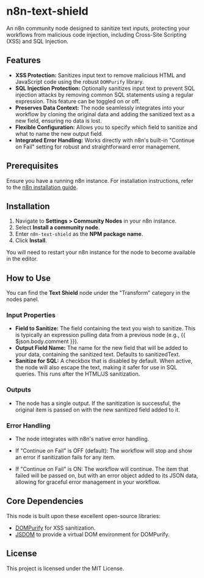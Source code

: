 # n8n-text-shield

An n8n community node designed to sanitize text inputs, protecting your workflows from malicious code injection, including Cross-Site Scripting (XSS) and SQL Injection.

## Features

- **XSS Protection:** Sanitizes input text to remove malicious HTML and JavaScript code using the robust `DOMPurify` library.
- **SQL Injection Protection:** Optionally sanitizes input text to prevent SQL injection attacks by removing common SQL statements using a regular expression. This feature can be toggled on or off.
- **Preserves Data Context:** The node seamlessly integrates into your workflow by cloning the original data and adding the sanitized text as a new field, ensuring no data is lost.
- **Flexible Configuration:** Allows you to specify which field to sanitize and what to name the new output field.
- **Integrated Error Handling:** Works directly with n8n's built-in "Continue on Fail" setting for robust and straightforward error management.

## Prerequisites

Ensure you have a running n8n instance. For installation instructions, refer to the [n8n installation guide](https://docs.n8n.io/hosting/installation/).

## Installation

1.  Navigate to **Settings > Community Nodes** in your n8n instance.
2.  Select **Install a community node**.
3.  Enter `n8n-text-shield` as the **NPM package name**.
4.  Click **Install**.

You will need to restart your n8n instance for the node to become available in the editor.

## How to Use

You can find the **Text Shield** node under the "Transform" category in the nodes panel.

### Input Properties

- **Field to Sanitize:** The field containing the text you wish to sanitize. This is typically an expression pulling data from a previous node (e.g., {{ $json.body.comment }}).
- **Output Field Name:** The name for the new field that will be added to your data, containing the sanitized text. Defaults to sanitizedText.
- **Sanitize for SQL:** A checkbox that is disabled by default. When active, the node will also escape the text, making it safer for use in SQL queries. This runs after the HTML/JS sanitization.

### Outputs

- The node has a single output. If the sanitization is successful, the original item is passed on with the new sanitized field added to it.

### Error Handling

- The node integrates with n8n's native error handling.

- If "Continue on Fail" is OFF (default): The workflow will stop and show an error if sanitization fails for any item.

- If "Continue on Fail" is ON: The workflow will continue. The item that failed will be passed on, but with an error object added to its JSON data, allowing for graceful error management in your workflow.

## Core Dependencies

This node is built upon these excellent open-source libraries:

- [DOMPurify](https://github.com/cure53/DOMPurify) for XSS sanitization.
- [JSDOM](https://github.com/jsdom/jsdom) to provide a virtual DOM environment for DOMPurify.


## License

This project is licensed under the MIT License.
